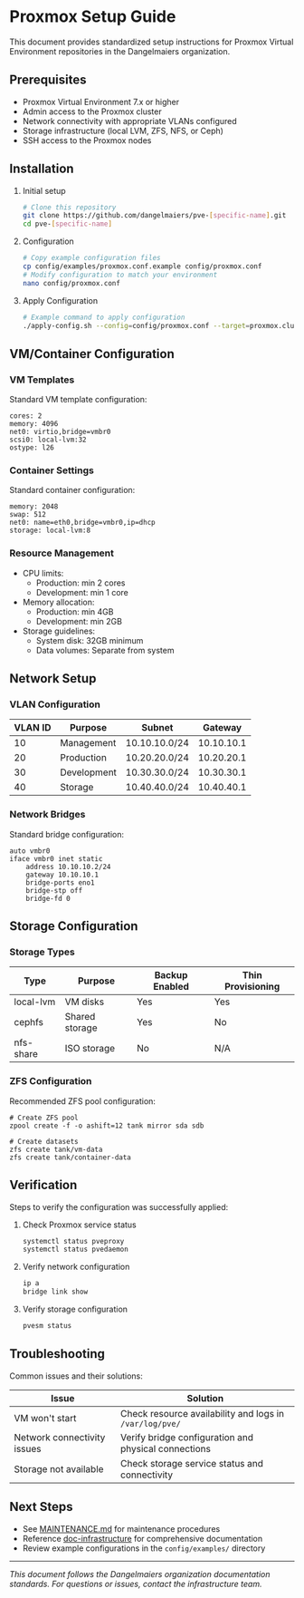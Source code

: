 
# Proxmox Setup Guide

This document provides standardized setup instructions for Proxmox Virtual Environment repositories in the Dangelmaiers organization.

## Prerequisites

- Proxmox Virtual Environment 7.x or higher
- Admin access to the Proxmox cluster
- Network connectivity with appropriate VLANs configured
- Storage infrastructure (local LVM, ZFS, NFS, or Ceph)
- SSH access to the Proxmox nodes

## Installation

1. Initial setup
   ```sh
   # Clone this repository
   git clone https://github.com/dangelmaiers/pve-[specific-name].git
   cd pve-[specific-name]
   ```

2. Configuration
   ```sh
   # Copy example configuration files
   cp config/examples/proxmox.conf.example config/proxmox.conf
   # Modify configuration to match your environment
   nano config/proxmox.conf
   ```

3. Apply Configuration
   ```sh
   # Example command to apply configuration
   ./apply-config.sh --config=config/proxmox.conf --target=proxmox.cluster.local
   ```

## VM/Container Configuration

### VM Templates

Standard VM template configuration:

```
cores: 2
memory: 4096
net0: virtio,bridge=vmbr0
scsi0: local-lvm:32
ostype: l26
```

### Container Settings

Standard container configuration:

```
memory: 2048
swap: 512
net0: name=eth0,bridge=vmbr0,ip=dhcp
storage: local-lvm:8
```

### Resource Management

- CPU limits:
  - Production: min 2 cores
  - Development: min 1 core
- Memory allocation:
  - Production: min 4GB
  - Development: min 2GB
- Storage guidelines:
  - System disk: 32GB minimum
  - Data volumes: Separate from system

## Network Setup

### VLAN Configuration

| VLAN ID | Purpose | Subnet | Gateway |
|---------|---------|--------|---------|
| 10 | Management | 10.10.10.0/24 | 10.10.10.1 |
| 20 | Production | 10.20.20.0/24 | 10.20.20.1 |
| 30 | Development | 10.30.30.0/24 | 10.30.30.1 |
| 40 | Storage | 10.40.40.0/24 | 10.40.40.1 |

### Network Bridges

Standard bridge configuration:

```
auto vmbr0
iface vmbr0 inet static
    address 10.10.10.2/24
    gateway 10.10.10.1
    bridge-ports eno1
    bridge-stp off
    bridge-fd 0
```

## Storage Configuration

### Storage Types

| Type | Purpose | Backup Enabled | Thin Provisioning |
|------|---------|----------------|-------------------|
| local-lvm | VM disks | Yes | Yes |
| cephfs | Shared storage | Yes | No |
| nfs-share | ISO storage | No | N/A |

### ZFS Configuration

Recommended ZFS pool configuration:

```
# Create ZFS pool
zpool create -f -o ashift=12 tank mirror sda sdb

# Create datasets
zfs create tank/vm-data
zfs create tank/container-data
```

## Verification

Steps to verify the configuration was successfully applied:

1. Check Proxmox service status
   ```sh
   systemctl status pveproxy
   systemctl status pvedaemon
   ```

2. Verify network configuration
   ```sh
   ip a
   bridge link show
   ```

3. Verify storage configuration
   ```sh
   pvesm status
   ```

## Troubleshooting

Common issues and their solutions:

| Issue | Solution |
|-------|----------|
| VM won't start | Check resource availability and logs in `/var/log/pve/` |
| Network connectivity issues | Verify bridge configuration and physical connections |
| Storage not available | Check storage service status and connectivity |

## Next Steps

- See [MAINTENANCE.md](./MAINTENANCE.md) for maintenance procedures
- Reference [doc-infrastructure](https://github.com/Dangelmaiers/doc-infrastructure) for comprehensive documentation
- Review example configurations in the `config/examples/` directory

---

*This document follows the Dangelmaiers organization documentation standards. For questions or issues, contact the infrastructure team.*

